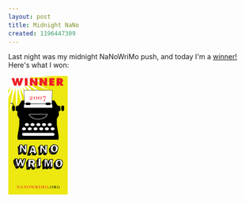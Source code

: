 ```yaml
---
layout: post
title: Midnight NaNo
created: 1196447309
---
```

Last night was my midnight NaNoWriMo push, and today I'm a [winner!](http://www.nanowrimo.org/user/4573)  Here's what I won:

![NaNo 2007 Winner](/files/pictures/nano_07_winner_large.gif)
